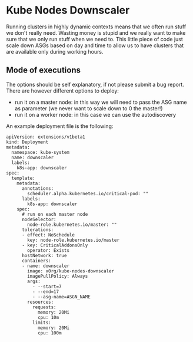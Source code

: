# Kube Nodes Downscaler

Running clusters in highly dynamic contexts means that we often run stuff we don't really need. 
Wasting money is stupid and we really want to make sure that we only run stuff when we need to. 
This little piece of code just scale down ASGs based on day and time to allow us to have clusters that are available only during working hours.

## Mode of executions

The options should be self explanatory, if not please submit a bug report. There are however different options to deploy: 

- run it on a master node: in this way we will need to pass the ASG name as parameter (we never want to scale down to 0 the master!)
- run it on a worker node: in this case we can use the autodiscovery

An example deployment file is the following: 

```
apiVersion: extensions/v1beta1
kind: Deployment
metadata:
  namespace: kube-system
  name: downscaler
  labels:
    k8s-app: downscaler
spec:
  template:
    metadata:
      annotations:
        scheduler.alpha.kubernetes.io/critical-pod: ""
      labels:
        k8s-app: downscaler
    spec:
      # run on each master node
      nodeSelector:
        node-role.kubernetes.io/master: ""
      tolerations:
      - effect: NoSchedule
        key: node-role.kubernetes.io/master
      - key: CriticalAddonsOnly
        operator: Exists
      hostNetwork: true
      containers:
      - name: downscaler
        image: x0rg/kube-nodes-downscaler
        imagePullPolicy: Always
        args:
          - --start=7
          - --end=17
          - --asg-name=ASGN_NAME
        resources:
          requests:
            memory: 20Mi
            cpu: 10m
          limits:
            memory: 20Mi
            cpu: 100m
```

